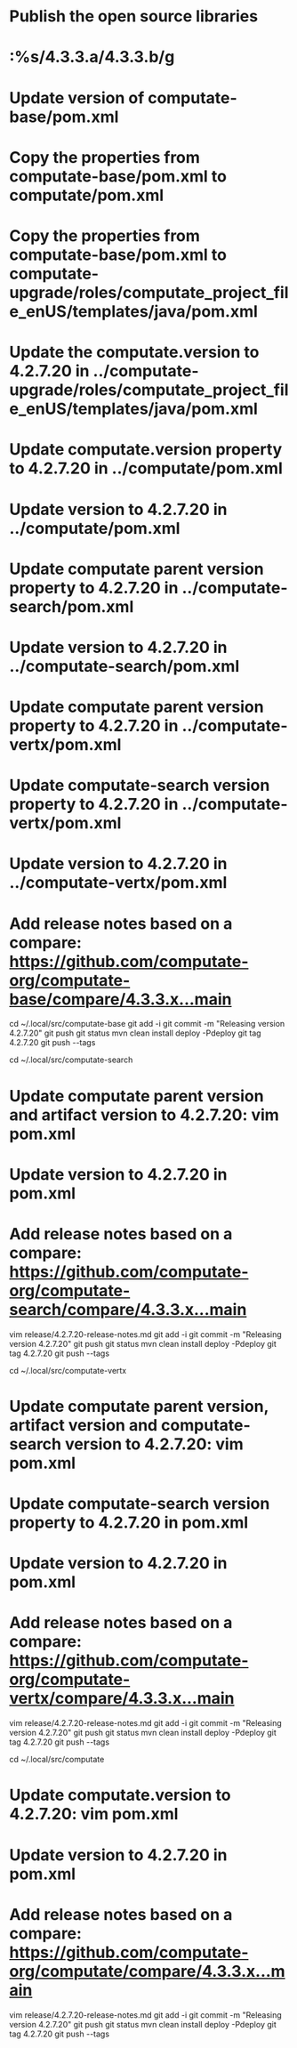 # Publish the open source libraries

# :%s/4.3.3.a/4.3.3.b/g

# Update version of computate-base/pom.xml
# Copy the properties from computate-base/pom.xml to computate/pom.xml
# Copy the properties from computate-base/pom.xml to computate-upgrade/roles/computate_project_file_enUS/templates/java/pom.xml
# Update the computate.version to 4.2.7.20 in ../computate-upgrade/roles/computate_project_file_enUS/templates/java/pom.xml
# Update computate.version property to 4.2.7.20 in ../computate/pom.xml
# Update version to 4.2.7.20 in ../computate/pom.xml
# Update computate parent version property to 4.2.7.20 in ../computate-search/pom.xml
# Update version to 4.2.7.20 in ../computate-search/pom.xml
# Update computate parent version property to 4.2.7.20 in ../computate-vertx/pom.xml
# Update computate-search version property to 4.2.7.20 in ../computate-vertx/pom.xml
# Update version to 4.2.7.20 in ../computate-vertx/pom.xml
# Add release notes based on a compare: https://github.com/computate-org/computate-base/compare/4.3.3.x...main

cd ~/.local/src/computate-base
git add -i
git commit -m "Releasing version 4.2.7.20"
git push
git status
mvn clean install deploy -Pdeploy
git tag 4.2.7.20
git push --tags

cd ~/.local/src/computate-search
# Update computate parent version and artifact version to 4.2.7.20: vim pom.xml
# Update version to 4.2.7.20 in pom.xml
# Add release notes based on a compare: https://github.com/computate-org/computate-search/compare/4.3.3.x...main
vim release/4.2.7.20-release-notes.md
git add -i
git commit -m "Releasing version 4.2.7.20"
git push
git status
mvn clean install deploy -Pdeploy
git tag 4.2.7.20
git push --tags

cd ~/.local/src/computate-vertx
# Update computate parent version, artifact version and computate-search version to 4.2.7.20: vim pom.xml
# Update computate-search version property to 4.2.7.20 in pom.xml
# Update version to 4.2.7.20 in pom.xml
# Add release notes based on a compare: https://github.com/computate-org/computate-vertx/compare/4.3.3.x...main
vim release/4.2.7.20-release-notes.md
git add -i
git commit -m "Releasing version 4.2.7.20"
git push
git status
mvn clean install deploy -Pdeploy
git tag 4.2.7.20
git push --tags

cd ~/.local/src/computate
# Update computate.version to 4.2.7.20: vim pom.xml
# Update version to 4.2.7.20 in pom.xml
# Add release notes based on a compare: https://github.com/computate-org/computate/compare/4.3.3.x...main
vim release/4.2.7.20-release-notes.md
git add -i
git commit -m "Releasing version 4.2.7.20"
git push
git status
mvn clean install deploy -Pdeploy
git tag 4.2.7.20
git push --tags

